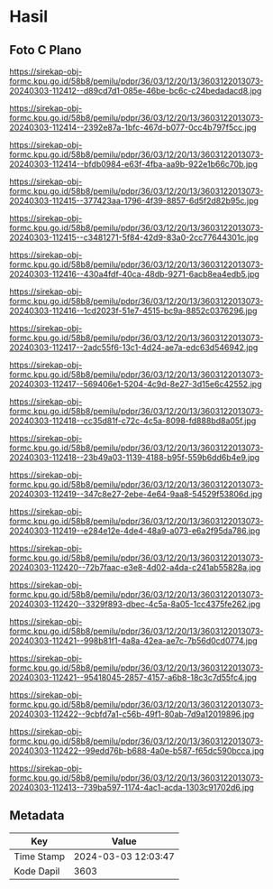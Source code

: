 # Hasil

## Foto C Plano

https://sirekap-obj-formc.kpu.go.id/58b8/pemilu/pdpr/36/03/12/20/13/3603122013073-20240303-112412--d89cd7d1-085e-46be-bc6c-c24bedadacd8.jpg

https://sirekap-obj-formc.kpu.go.id/58b8/pemilu/pdpr/36/03/12/20/13/3603122013073-20240303-112414--2392e87a-1bfc-467d-b077-0cc4b797f5cc.jpg

https://sirekap-obj-formc.kpu.go.id/58b8/pemilu/pdpr/36/03/12/20/13/3603122013073-20240303-112414--bfdb0984-e63f-4fba-aa9b-922e1b66c70b.jpg

https://sirekap-obj-formc.kpu.go.id/58b8/pemilu/pdpr/36/03/12/20/13/3603122013073-20240303-112415--377423aa-1796-4f39-8857-6d5f2d82b95c.jpg

https://sirekap-obj-formc.kpu.go.id/58b8/pemilu/pdpr/36/03/12/20/13/3603122013073-20240303-112415--c3481271-5f84-42d9-83a0-2cc77644301c.jpg

https://sirekap-obj-formc.kpu.go.id/58b8/pemilu/pdpr/36/03/12/20/13/3603122013073-20240303-112416--430a4fdf-40ca-48db-9271-6acb8ea4edb5.jpg

https://sirekap-obj-formc.kpu.go.id/58b8/pemilu/pdpr/36/03/12/20/13/3603122013073-20240303-112416--1cd2023f-51e7-4515-bc9a-8852c0376296.jpg

https://sirekap-obj-formc.kpu.go.id/58b8/pemilu/pdpr/36/03/12/20/13/3603122013073-20240303-112417--2adc55f6-13c1-4d24-ae7a-edc63d546942.jpg

https://sirekap-obj-formc.kpu.go.id/58b8/pemilu/pdpr/36/03/12/20/13/3603122013073-20240303-112417--569406e1-5204-4c9d-8e27-3d15e6c42552.jpg

https://sirekap-obj-formc.kpu.go.id/58b8/pemilu/pdpr/36/03/12/20/13/3603122013073-20240303-112418--cc35d81f-c72c-4c5a-8098-fd888bd8a05f.jpg

https://sirekap-obj-formc.kpu.go.id/58b8/pemilu/pdpr/36/03/12/20/13/3603122013073-20240303-112418--23b49a03-1139-4188-b95f-559b6dd6b4e9.jpg

https://sirekap-obj-formc.kpu.go.id/58b8/pemilu/pdpr/36/03/12/20/13/3603122013073-20240303-112419--347c8e27-2ebe-4e64-9aa8-54529f53806d.jpg

https://sirekap-obj-formc.kpu.go.id/58b8/pemilu/pdpr/36/03/12/20/13/3603122013073-20240303-112419--e284e12e-4de4-48a9-a073-e6a2f95da786.jpg

https://sirekap-obj-formc.kpu.go.id/58b8/pemilu/pdpr/36/03/12/20/13/3603122013073-20240303-112420--72b7faac-e3e8-4d02-a4da-c241ab55828a.jpg

https://sirekap-obj-formc.kpu.go.id/58b8/pemilu/pdpr/36/03/12/20/13/3603122013073-20240303-112420--3329f893-dbec-4c5a-8a05-1cc4375fe262.jpg

https://sirekap-obj-formc.kpu.go.id/58b8/pemilu/pdpr/36/03/12/20/13/3603122013073-20240303-112421--998b81f1-4a8a-42ea-ae7c-7b56d0cd0774.jpg

https://sirekap-obj-formc.kpu.go.id/58b8/pemilu/pdpr/36/03/12/20/13/3603122013073-20240303-112421--95418045-2857-4157-a6b8-18c3c7d55fc4.jpg

https://sirekap-obj-formc.kpu.go.id/58b8/pemilu/pdpr/36/03/12/20/13/3603122013073-20240303-112422--9cbfd7a1-c56b-49f1-80ab-7d9a12019896.jpg

https://sirekap-obj-formc.kpu.go.id/58b8/pemilu/pdpr/36/03/12/20/13/3603122013073-20240303-112422--99edd76b-b688-4a0e-b587-f65dc590bcca.jpg

https://sirekap-obj-formc.kpu.go.id/58b8/pemilu/pdpr/36/03/12/20/13/3603122013073-20240303-112413--739ba597-1174-4ac1-acda-1303c91702d6.jpg


## Metadata

| Key        | Value               |
| ---------- | ------------------- |
| Time Stamp | 2024-03-03 12:03:47 |
| Kode Dapil | 3603                |



